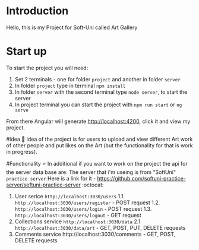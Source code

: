 # Introduction
Hello, this is my Project for Soft-Uni called Art Gallery
# Start up
To start the project you will need:

1. Set 2 terminals - one for folder `project` and another in folder `server`
2. In folder `project` type in terminal `npm install`
3. In folder `server` with the second terminal type `node server`, to start the server
4. In project terminal you can start the project with `npm run start` or `ng serve`
   
From there Angular will generate <http://localhost:4200>, click it and view my project.

#Idea :art:
   Idea of the project is for users to upload and view different Art work of other people
and put likes on the Art (but the functionality for that is work in progress).

#Functionality :star:
In additional if you want to work on the project the api for the server data base are:
The server that i'm useing is from "SoftUni" `practice server` 
Here is a link for it - https://github.com/softuni-practice-server/softuni-practice-server :octocat:

1. User serice `http://localhost:3030/users`
   1.1. `http://localhost:3030/users/register` - POST request
   1.2. `http://localhost:3030/users/login` - POST request
   1.3. `http://localhost:3030/users/logout` - GET request
2. Collections service `http://localhost:3030/data`
   2.1 `http://localhost:3030/data/art` - GET, POST, PUT, DELETE requests
3. Comments service http://localhost:3030/comments - GET, POST, DELETE requests
